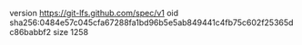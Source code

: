 version https://git-lfs.github.com/spec/v1
oid sha256:0484e57c045cfa67288fa1bd96b5e5ab849441c4fb75c602f25365dc86babbf2
size 1258

